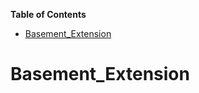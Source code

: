 <!-- START doctoc generated TOC please keep comment here to allow auto update -->
<!-- DON'T EDIT THIS SECTION, INSTEAD RE-RUN doctoc TO UPDATE -->
**Table of Contents**  

- [Basement_Extension](#basement_extension)

<!-- END doctoc generated TOC please keep comment here to allow auto update -->

# Basement_Extension
